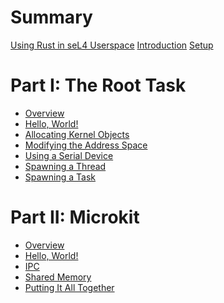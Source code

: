 <!--
    Copyright 2024, Colias Group, LLC

    SPDX-License-Identifier: CC-BY-SA-4.0
-->

# Summary

[Using Rust in seL4 Userspace](README.md)
[Introduction](introduction.md)
[Setup](setup.md)
<!-- [Preprocessor Test](preprocessor-test.md) -->

# Part I: The Root Task

- [Overview](root-task/README.md)
- [Hello, World!](root-task/hello-world.md)
- [Allocating Kernel Objects](root-task/kernel-objects.md)
- [Modifying the Address Space](root-task/address-space.md)
- [Using a Serial Device](root-task/serial-device.md)
- [Spawning a Thread](root-task/spawn-thread.md)
- [Spawning a Task](root-task/spawn-task.md)

# Part II: Microkit

- [Overview](microkit/README.md)
- [Hello, World!](microkit/hello-world.md)
- [IPC](microkit/ipc.md)
- [Shared Memory](microkit/shared-memory.md)
- [Putting It All Together](microkit/challenge.md)
